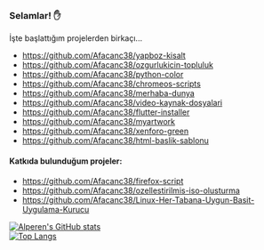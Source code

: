 ### Selamlar! ✋
İşte başlattığım projelerden birkaçı...

* https://github.com/Afacanc38/yapboz-kisalt
* https://github.com/Afacanc38/ozgurlukicin-topluluk
* https://github.com/Afacanc38/python-color
* https://github.com/Afacanc38/chromeos-scripts
* https://github.com/Afacanc38/merhaba-dunya
* https://github.com/Afacanc38/video-kaynak-dosyalari
* https://github.com/Afacanc38/flutter-installer
* https://github.com/Afacanc38/myartwork
* https://github.com/Afacanc38/xenforo-green
* https://github.com/Afacanc38/html-baslik-sablonu

#### Katkıda bulunduğum projeler:
* https://github.com/Afacanc38/firefox-script
* https://github.com/Afacanc38/ozellestirilmis-iso-olusturma
* https://github.com/Afacanc38/Linux-Her-Tabana-Uygun-Basit-Uygulama-Kurucu

[![Alperen's GitHub stats](https://github-readme-stats.vercel.app/api?username=Afacanc38&count_private=true&show_icons=true&theme=dark&custom_title=İstatislikler)](https://github.com/Afacanc38/Afacanc38)<br>
[![Top Langs](https://github-readme-stats.vercel.app/api/top-langs/?username=Afacanc38&layout=compact&custom_title=Diller&theme=dark)](https://github.com/Afacanc38/Afacanc38)
